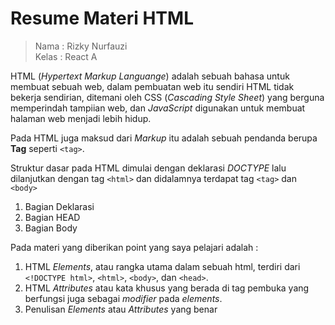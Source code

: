 # Resume Materi HTML

> Nama : Rizky Nurfauzi   
> Kelas : React A

HTML (*Hypertext Markup Languange*) adalah sebuah bahasa untuk membuat sebuah web, dalam pembuatan web itu sendiri HTML tidak bekerja sendirian, ditemani oleh CSS (*Cascading Style Sheet*) yang berguna memperindah tampiian web, dan *JavaScript* digunakan untuk membuat halaman web menjadi lebih hidup.  

Pada HTML juga maksud dari *Markup* itu adalah sebuah pendanda berupa **Tag** seperti `<tag>`.  

Struktur dasar pada HTML dimulai dengan deklarasi *DOCTYPE* lalu dilanjutkan dengan tag `<html>` dan didalamnya terdapat tag `<tag>` dan `<body>`  
1. Bagian Deklarasi  
2. Bagian HEAD    
3. Bagian Body  

Pada materi yang diberikan point yang saya pelajari adalah :  
1. HTML *Elements*, atau rangka utama dalam sebuah html, terdiri dari `<!DOCTYPE html>`, `<html>`, `<body>`, dan `<head>`.
2. HTML *Attributes* atau kata khusus yang berada di tag pembuka yang berfungsi juga sebagai *modifier* pada *elements*.
3. Penulisan *Elements* atau *Attributes* yang benar
